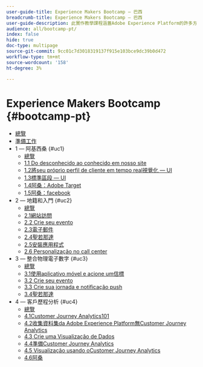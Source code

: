 ```yaml
---
user-guide-title: Experience Makers Bootcamp — 巴西
breadcrumb-title: Experience Makers Bootcamp — 巴西
user-guide-description: 此實作教學課程涵蓋Adobe Experience Platform的許多方面。
audience: all/bootcamp-pt/
index: false
hide: true
doc-type: multipage
source-git-commit: 9cc01c7d3018319137f915e103bce9dc39b0d472
workflow-type: tm+mt
source-wordcount: '158'
ht-degree: 3%

---
```



# Experience Makers Bootcamp {#bootcamp-pt}

+ [總覽](/help/bootcamp-pt/overview.md)
+ [準備工作](/help/bootcamp-pt/prework.md)
+ 1 — 阿基西桑 {#uc1}
   + [總覽](/help/bootcamp-pt/uc/uc1/uc1.md)
   + [1.1 Do desconhecido ao conhecido em nosso site](/help/bootcamp-pt/uc/uc1/ex1.md)
   + [1.2將seu próprio perfil de cliente em tempo real視覺化 — UI](/help/bootcamp-pt/uc/uc1/ex2.md)
   + [1.3標準區段 — UI](/help/bootcamp-pt/uc/uc1/ex3.md)
   + [1.4阿桑：Adobe Target](/help/bootcamp-pt/uc/uc1/ex4.md)
   + [1.5阿桑：facebook](/help/bootcamp-pt/uc/uc1/ex5.md)
+ 2 — 地籍和入門 {#uc2}
   + [總覽](/help/bootcamp-pt/uc/uc2/uc2.md)
   + [2.1網站訪問](/help/bootcamp-pt/uc/uc2/ex1.md)
   + [2.2 Crie seu evento](/help/bootcamp-pt/uc/uc2/ex2.md)
   + [2.3電子郵件](/help/bootcamp-pt/uc/uc2/ex3.md)
   + [2.4聖若那達](/help/bootcamp-pt/uc/uc2/ex4.md)
   + [2.5安裝應用程式](/help/bootcamp-pt/uc/uc2/ex5.md)
   + [2.6 Personalização no call center](/help/bootcamp-pt/uc/uc2/ex6.md)
+ 3 — 整合物理電子數字 {#uc3}
   + [總覽](/help/bootcamp-pt/uc/uc3/uc3.md)
   + [3.1使用aplicativo móvel e acione um信標](/help/bootcamp-pt/uc/uc3/ex1.md)
   + [3.2 Crie seu evento](/help/bootcamp-pt/uc/uc3/ex2.md)
   + [3.3 Crie sua jornada e notificação push](/help/bootcamp-pt/uc/uc3/ex3.md)
   + [3.4聖若那達](/help/bootcamp-pt/uc/uc3/ex4.md)
+ 4 — 客戶歷程分析 {#uc4}
   + [總覽](/help/bootcamp-pt/uc/uc4/uc4.md)
   + [4.1Customer Journey Analytics101](/help/bootcamp-pt/uc/uc4/ex1.md)
   + [4.2收集資料集da Adobe Experience Platform無Customer Journey Analytics](/help/bootcamp-pt/uc/uc4/ex2.md)
   + [4.3 Crie uma Visualização de Dados](/help/bootcamp-pt/uc/uc4/ex3.md)
   + [4.4準備Customer Journey Analytics](/help/bootcamp-pt/uc/uc4/ex4.md)
   + [4.5 Visualização usando oCustomer Journey Analytics](/help/bootcamp-pt/uc/uc4/ex5.md)
   + [4.6阿桑](/help/bootcamp-pt/uc/uc4/ex6.md)